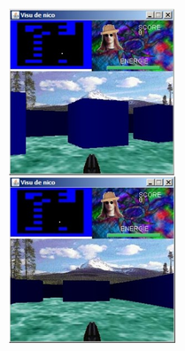 ![alt text](https://github.com/neodyme60/oldies/blob/master/chapifighter/chapi1-298x300.jpg "Logo Title Text 1")
![alt text](https://github.com/neodyme60/oldies/blob/master/chapifighter/chapi2-300x300.jpg "Logo Title Text 1")


